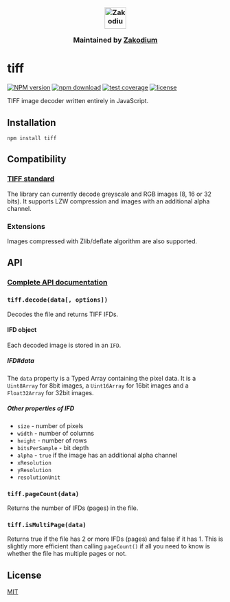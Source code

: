 <h3 align="center">
  <a href="https://www.zakodium.com">
    <img src="https://www.zakodium.com/brand/zakodium-logo-white.svg" width="50" alt="Zakodium logo" />
  </a>
  <p>
    Maintained by <a href="https://www.zakodium.com">Zakodium</a>
  </p>
</h3>

# tiff

[![NPM version](https://img.shields.io/npm/v/tiff.svg)](https://www.npmjs.com/package/tiff)
[![npm download](https://img.shields.io/npm/dm/tiff.svg)](https://www.npmjs.com/package/tiff)
[![test coverage](https://img.shields.io/codecov/c/github/image-js/tiff.svg)](https://codecov.io/gh/image-js/tiff)
[![license](https://img.shields.io/npm/l/tiff.svg)](https://github.com/image-js/tiff/blob/main/LICENSE)

TIFF image decoder written entirely in JavaScript.

## Installation

```console
npm install tiff
```

## Compatibility

### [TIFF standard](./TIFF6.pdf)

The library can currently decode greyscale and RGB images (8, 16 or 32 bits).
It supports LZW compression and images with an additional alpha channel.

### Extensions

Images compressed with Zlib/deflate algorithm are also supported.

## API

### [Complete API documentation](https://image-js.github.io/tiff/)

### `tiff.decode(data[, options])`

Decodes the file and returns TIFF IFDs.

#### IFD object

Each decoded image is stored in an `IFD`.

##### IFD#data

The `data` property is a Typed Array containing the pixel data. It is a
`Uint8Array` for 8bit images, a `Uint16Array` for 16bit images and a
`Float32Array` for 32bit images.

##### Other properties of IFD

- `size` - number of pixels
- `width` - number of columns
- `height` - number of rows
- `bitsPerSample` - bit depth
- `alpha` - `true` if the image has an additional alpha channel
- `xResolution`
- `yResolution`
- `resolutionUnit`

### `tiff.pageCount(data)`

Returns the number of IFDs (pages) in the file.

### `tiff.isMultiPage(data)`

Returns true if the file has 2 or more IFDs (pages) and false if it has 1.
This is slightly more efficient than calling `pageCount()` if all you need to
know is whether the file has multiple pages or not.

## License

[MIT](./LICENSE)
